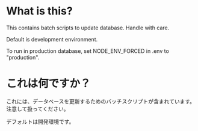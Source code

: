 # What is this?

This contains batch scripts to update database.
Handle with care.

Default is development environment.

To run in production database, set NODE_ENV_FORCED in .env to "production".


# これは何ですか？

これには、データベースを更新するためのバッチスクリプトが含まれています。
注意して扱ってください。

デフォルトは開発環境です。
